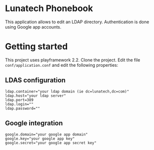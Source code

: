 Lunatech Phonebook	
=====================================

This application allows to edit an LDAP directory. Authentication is done using Google app accounts.


Getting started
===============

This project uses playframework 2.2. Clone the project. Edit the file `conf/application.conf` and edit the following properties:

LDAS configuration
--

```
ldap.container="your ldap domain (ie dc=lunatech,dc=com)"
ldap.host="your ldap server"
ldap.port=389
ldap.login=""
ldap.password=""
```

Google integration
--

```
google.domain="your google app domain"
google.key="your google app key"
google.secret="your google app secret key"
```
